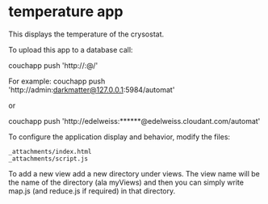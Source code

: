# temperature app

This displays the temperature of the crysostat.

To upload this app to a database call:

couchapp push 'http://<admin>:<password>@<yourCouchDBAddress>/<database>'

For example:
couchapp push 'http://admin:darkmatter@127.0.0.1:5984/automat'

or 

couchapp push 'http://edelweiss:******@edelweiss.cloudant.com/automat'


To configure the application display and behavior, modify the files:

    _attachments/index.html
    _attachments/script.js
    
To add a new view add a new directory under views.  The view name will be the name of the directory (ala myViews) and then you can simply write map.js (and reduce.js if required) in that directory.

